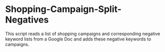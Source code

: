 # Shopping-Campaign-Split-Negatives
This script reads a list of shopping campaigns and corresponding negative keyword lists from a Google Doc and adds these negative keywords to campaigns.

